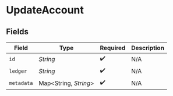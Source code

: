# UpdateAccount


## Fields

| Field                 | Type                  | Required              | Description           |
| --------------------- | --------------------- | --------------------- | --------------------- |
| `id`                  | *String*              | :heavy_check_mark:    | N/A                   |
| `ledger`              | *String*              | :heavy_check_mark:    | N/A                   |
| `metadata`            | Map<String, *String*> | :heavy_check_mark:    | N/A                   |